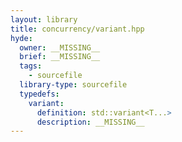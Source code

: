 ```yaml
---
layout: library
title: concurrency/variant.hpp
hyde:
  owner: __MISSING__
  brief: __MISSING__
  tags:
    - sourcefile
  library-type: sourcefile
  typedefs:
    variant:
      definition: std::variant<T...>
      description: __MISSING__
---
```


